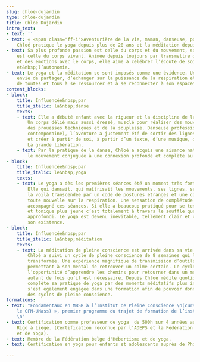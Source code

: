 ```yaml
---
slug: chloe-dujardin
type: chloe-dujardin
title: Chloé Dujardin
intro_text:
- text: ''
- text: « <span class="ff-i">Aventurière de la vie, maman, danseuse, politologue,
    Chloé pratique le yoga depuis plus de 20 ans et la méditation depuis&nbsp;5&nbsp;ans.</span>
- text: Sa plus profonde passion est celle du corps et du mouvement, sa première aventure
    est celle du corps vivant. Animée depuis toujours par transmettre de l’énergie
    et des émotions avec le corps, elle aime à célébrer l’écoute de soi, la liberté
    et&nbsp;l’autonomie.
- text: Le yoga et la méditation se sont imposés comme une évidence. Une profonde
    envie de partager, d’échanger sur la puissance de la respiration et la capacité
    de toutes et tous à se ressourcer et à se reconnecter à son espace&nbsp;intérieur.&nbsp;»
content_blocks:
- block:
    title: Influencée&nbsp;par
    title_italic: la&nbsp;danse
    texts:
    - text: Elle a débuté enfant avec la rigueur et la discipline de la danse classique.
        Un corps délié mais aussi dressé, musclé pour réaliser des mouvements précis,
        des prouesses techniques et de la souplesse. Danseuse professionnelle (danse
        contemporaine), l’aventure a justement été de sortir des lignes, des codes
        et créer à partir de soi, à partir d’un texte, d’une musique, d’une émotion…
        La grande libération.
    - text: Par la pratique de la danse, Chloé a acquis une aisance naturelle avec
        le mouvement conjuguée à une connexion profonde et complète au corps&nbsp;humain.
- block:
    title: Influencée&nbsp;par
    title_italic: le&nbsp;yoga
    texts:
    - text: Le yoga a dès les premières séances été un moment très fort pour Chloé.
        Elle qui dansait, qui maîtrisait les mouvements, ses lignes, ses muscles,
        la voilà transcendée par un code de postures étranges et une concentration
        toute nouvelle sur la respiration. Une sensation de complétude a tout de suite
        accompagné ces séances. Si elle a beaucoup pratiqué pour se tenir en forme
        et tonique plus jeune c’est totalement à travers le souffle que le yoga s’est
        approfondi. Le yoga est devenu inévitable, tellement clair et central dans
        son existence.
- block:
    title: Influencée&nbsp;par
    title_italic: la&nbsp;méditation
    texts:
    - text: La méditation de pleine conscience est arrivée dans sa vie après le yoga.
        Chloé a suivi un cycle de pleine conscience de 8 semaines qui l’a véritablement
        transformée. Une expérience magnifique de transmission d’outils ancestraux
        permettant à son mental de retrouver un calme certain. Le cycle a aussi été
        l’opportunité d’apprendre les chemins pour retourner dans un mental apaisé
        autant de fois qu’il est nécessaire. Depuis Chloé médite quotidiennement et
        complète sa pratique de yoga par des moments méditatifs plus intenses. Elle
        s'est également engagée dans une formation afin de pouvoir donner à terme
        des cycles de pleine conscience.
formations:
- text: "Fondamentaux en MBSR à l’Institut de Pleine Conscience \n(cursus conçu par
    le CFM-UMass) », premier programme du trajet de formation de l’instructeur MBSR.
    \n"
- text: Certification comme professeur de yoga  de 500h sur 4 années auprès de Philip
    Rigo à Liège. (Certification reconnue par l’ADEPS et la Fédération belge d'Hébertisme
    et de Yoga).
- text: Membre de la Fédération belge d'Hébertisme et de yoga.
- text: Certification en yoga pour enfants et adolescents auprès de Philip Rigo. (en&nbsp;cours)

---
```

